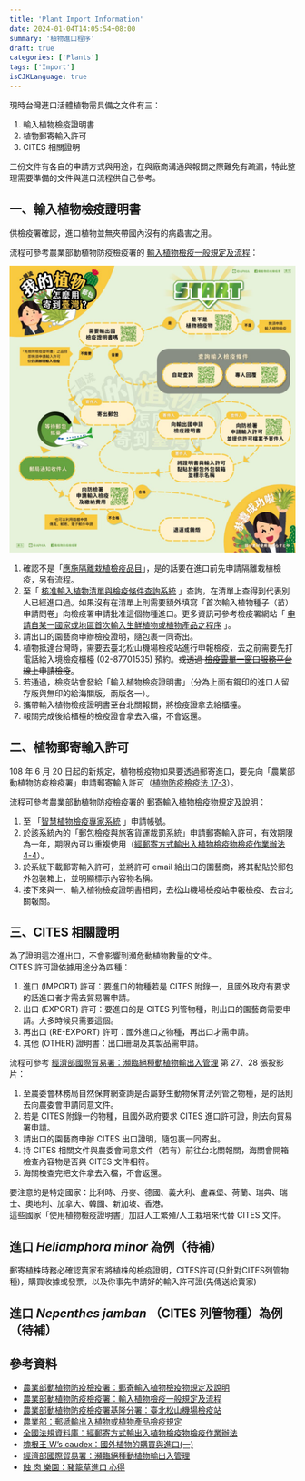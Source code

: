 ```yaml
---
title: 'Plant Import Information'
date: 2024-01-04T14:05:54+08:00
summary: '植物進口程序'
draft: true
categories: ['Plants']
tags: ['Import']
isCJKLanguage: true
---
```


現時台灣進口活體植物需具備之文件有三：  

1. 輸入植物檢疫證明書
2. 植物郵寄輸入許可
3. CITES 相關證明

三份文件有各自的申請方式與用途，在與廠商溝通與報關之際難免有疏漏，特此整理需要準備的文件與進口流程供自己參考。  

## 一、輸入植物檢疫證明書

供檢疫署確認，進口植物並無夾帶國內沒有的病蟲害之用。

流程可參考農業部動植物防疫檢疫署的 [輸入植物檢疫一般規定及流程](https://www.aphia.gov.tw/ws.php?id=9665)：  

![懶人包](images/植物郵包輸入規定圖示.jpg "來源：[農業部動植物防疫檢疫署](https://www.aphia.gov.tw/ws.php?id=18871)")

1. 確認不是「[應施隔離栽植檢疫品目](https://www.moa.gov.tw/ws.php?id=6108)」，是的話要在進口前先申請隔離栽植檢疫，另有流程。
2. 至「 [核准輸入植物清單與檢疫條件查詢系統](https://approve.aphia.gov.tw/Index) 」查詢，在清單上查得到代表別人已經進口過。如果沒有在清單上則需要額外填寫「首次輸入植物種子（苗）申請問卷」向檢疫署申請批准這個物種進口。更多資訊可參考檢疫署網站「 [申請自某一國家或地區首次輸入生鮮植物或植物產品之程序](https://www.aphia.gov.tw/ws.php?id=9663) 」。  
3. 請出口的園藝商申辦檢疫證明，隨包裹一同寄出。  
4. 植物抵達台灣時，需要去臺北松山機場檢疫站進行申報檢疫，去之前需要先打電話給入境檢疫櫃檯 (02-87701535) 預約。~~或透過 [檢疫雲單一窗口服務平台](https://cloudapq.aphia.gov.tw/login) 線上申請檢疫~~。  
5. 若通過，檢疫站會發給「輸入植物檢疫證明書」（分為上面有鋼印的進口人留存版與無印的給海關版，兩版各一）。  
6. 攜帶輸入植物檢疫證明書至台北關報關，將檢疫證拿去給櫃檯。  
7. 報關完成後給櫃檯的檢疫證會拿去入檔，不會返還。  

## 二、植物郵寄輸入許可

108 年 6 月 20 日起的新規定，植物檢疫物如果要透過郵寄進口，要先向「農業部動植物防疫檢疫署」申請郵寄輸入許可（[植物防疫檢疫法 17-3](https://law.moj.gov.tw/LawClass/LawSingle.aspx?pcode=M0140001&flno=17)）。  

流程可參考農業部動植物防疫檢疫署的 [郵寄輸入植物檢疫物規定及說明](https://www.aphia.gov.tw/ws.php?id=18871)：  

1. 至 「[智慧植物檢疫專家系統](https://smartpq.aphia.gov.tw/Account/Login) 」申請帳號。  
2. 於該系統內的「郵包檢疫與旅客貨運裁罰系統」申請郵寄輸入許可，有效期限為一年，期限內可以重複使用（[經郵寄方式輸出入植物檢疫物檢疫作業辦法 4-4](https://law.moj.gov.tw/LawClass/LawSingle.aspx?pcode=M0140048&flno=4)）。  
3. 於系統下載郵寄輸入許可，並將許可 email 給出口的園藝商，將其黏貼於郵包外包裝箱上，並明顯標示內容物名稱。  
4. 接下來與一、輸入植物檢疫證明書相同，去松山機場檢疫站申報檢疫、去台北關報關。  

## 三、CITES 相關證明

為了證明這次進出口，不會影響到瀕危動植物數量的文件。  
CITES 許可證依據用途分為四種：  

1. 進口 (IMPORT) 許可：要進口的物種若是 CITES 附錄一，且國外政府有要求的話進口者才需去貿易署申請。  
2. 出口 (EXPORT) 許可：要進口的是 CITES 列管物種，則出口的園藝商需要申請。大多時候只需要這個。  
3. 再出口 (RE-EXPORT) 許可：國外進口之物種，再出口才需申請。  
4. 其他 (OTHER) 證明書：出口珊瑚及其製品需申請。  

流程可參考 [經濟部國際貿易署：瀕臨絕種動植物輸出入管理](https://www.trade.gov.tw/Files/ActivityFile/52_45/0300-CITES%E8%B2%BF%E6%98%93%E7%AE%A1%E7%90%86%E7%B0%A1%E5%A0%B1.ppt) 第 27、28 張投影片：  

1. 至農委會林務局自然保育網查詢是否屬野生動物保育法列管之物種，是的話則去向農委會申請同意文件。  
2. 若是 CITES 附錄一的物種，且國外政府要求 CITES 進口許可證，則去向貿易署申請。  
3. 請出口的園藝商申辦 CITES 出口證明，隨包裹一同寄出。  
4. 持 CITES 相關文件與農委會同意文件（若有）前往台北關報關，海關會開箱檢查內容物是否與 CITES 文件相符。  
5. 海關檢查完把文件拿去入檔，不會返還。  

要注意的是特定國家：比利時、丹麥、德國、義大利、盧森堡、荷蘭、瑞典、瑞士、奧地利、加拿大、韓國、新加坡、香港。  
這些國家「使用植物檢疫證明書」加註人工繁殖/人工栽培來代替 CITES 文件。  

## 進口 *Heliamphora minor* 為例（待補）

郵寄植株時務必確認賣家有將植株的檢疫證明，CITES許可(只針對CITES列管物種)，購買收據或發票，以及你事先申請好的輸入許可證(先傳送給賣家)

## 進口 *Nepenthes jamban* （CITES 列管物種）為例 （待補）

## 參考資料

- [農業部動植物防疫檢疫署：郵寄輸入植物檢疫物規定及說明](https://www.aphia.gov.tw/ws.php?id=18871)
- [農業部動植物防疫檢疫署：輸入植物檢疫一般規定及流程](https://www.aphia.gov.tw/ws.php?id=9665)
- [農業部動植物防疫檢疫署基隆分署：臺北松山機場檢疫站](https://www.aphia.gov.tw/office/klaphia/ws.php?id=4985)
- [農業部：郵遞輸出入植物或植物產品檢疫規定](https://www.moa.gov.tw/ws.php?id=6108)
- [全國法規資料庫：經郵寄方式輸出入植物檢疫物檢疫作業辦法](https://law.moj.gov.tw/LawClass/LawAll.aspx?pcode=M0140048)
- [塊根王 W’s caudex：國外植物的購買與進口(一)](https://www.facebook.com/CaudexWang/posts/1039106499794287/)
- [經濟部國際貿易署：瀕臨絕種動植物輸出入管理](https://www.trade.gov.tw/Files/ActivityFile/52_45/0300-CITES%E8%B2%BF%E6%98%93%E7%AE%A1%E7%90%86%E7%B0%A1%E5%A0%B1.ppt)
- [蝕 肉 樂園：豬籠草進口 心得](https://www.facebook.com/CPMDU/posts/pfbid0C2AFpxByyEG7GTMKPFGjQtQYRzmo81X1jUTby7YyJ9suKMY2qRCPJnZ2D8agbfz4l)
